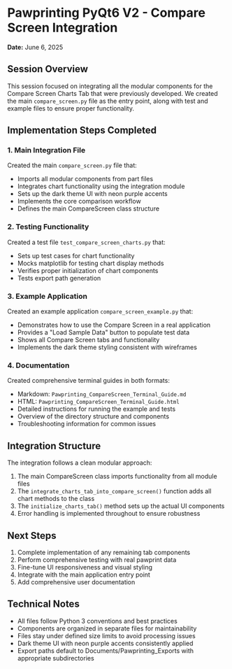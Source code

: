 # Pawprinting PyQt6 V2 - Compare Screen Integration
**Date:** June 6, 2025

## Session Overview
This session focused on integrating all the modular components for the Compare Screen Charts Tab that were previously developed. We created the main `compare_screen.py` file as the entry point, along with test and example files to ensure proper functionality.

## Implementation Steps Completed

### 1. Main Integration File
Created the main `compare_screen.py` file that:
- Imports all modular components from part files
- Integrates chart functionality using the integration module
- Sets up the dark theme UI with neon purple accents
- Implements the core comparison workflow
- Defines the main CompareScreen class structure

### 2. Testing Functionality
Created a test file `test_compare_screen_charts.py` that:
- Sets up test cases for chart functionality
- Mocks matplotlib for testing chart display methods
- Verifies proper initialization of chart components
- Tests export path generation

### 3. Example Application
Created an example application `compare_screen_example.py` that:
- Demonstrates how to use the Compare Screen in a real application
- Provides a "Load Sample Data" button to populate test data
- Shows all Compare Screen tabs and functionality
- Implements the dark theme styling consistent with wireframes

### 4. Documentation
Created comprehensive terminal guides in both formats:
- Markdown: `Pawprinting_CompareScreen_Terminal_Guide.md`
- HTML: `Pawprinting_CompareScreen_Terminal_Guide.html`
- Detailed instructions for running the example and tests
- Overview of the directory structure and components
- Troubleshooting information for common issues

## Integration Structure
The integration follows a clean modular approach:
1. The main CompareScreen class imports functionality from all module files
2. The `integrate_charts_tab_into_compare_screen()` function adds all chart methods to the class
3. The `initialize_charts_tab()` method sets up the actual UI components
4. Error handling is implemented throughout to ensure robustness

## Next Steps
1. Complete implementation of any remaining tab components
2. Perform comprehensive testing with real pawprint data
3. Fine-tune UI responsiveness and visual styling
4. Integrate with the main application entry point
5. Add comprehensive user documentation

## Technical Notes
- All files follow Python 3 conventions and best practices
- Components are organized in separate files for maintainability
- Files stay under defined size limits to avoid processing issues
- Dark theme UI with neon purple accents consistently applied
- Export paths default to Documents/Pawprinting_Exports with appropriate subdirectories
